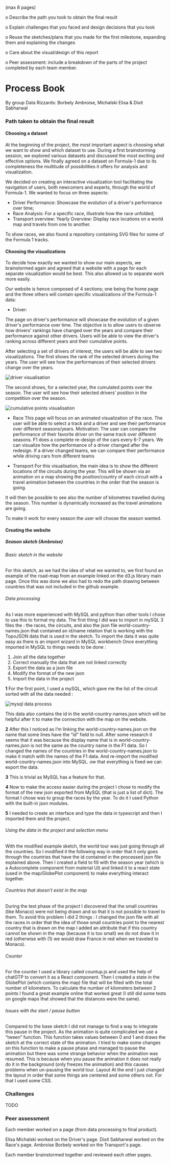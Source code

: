  (max 8 pages) 

 o Describe the path you took to obtain the final result 

 o Explain challenges that you faced and design decisions that you took 

 o Reuse the sketches/plans that you made for the first milestone, expanding them and explaining the changes 

 o Care about the visual/design of this report 
 
 o Peer assessment: include a breakdown of the parts of the project completed by each team member.

# Process Book
By group Data Rizzards: Borbely Ambroise, Michalski Elisa & Dixit Sabharwal

### Path taken to obtain the final result 

#### Choosing a dataset
At the beginning of the project, the most important aspect is choosing what we want to show and which dataset to use.
During a first brainstorming session, we explored various datasets and discussed the most exciting and effective options.
We finally agreed on a dataset on Formula-1 due to its completeness the multitude of possibilities it offers for analysis and visualization.

We decided on creating an interactive visualization tool facilitating the navigation of users, both newcomers and experts, through the world of Formula-1.
We wanted to focus on three aspects:
- Driver Performance: Showcase the evolution of a driver's performance over time;
- Race Analysis: For a specific race, illustrate how the race unfolded;
- Transport overview: Yearly Overview: Display race locations on a world map and travels from one to another.

To show races, we also found a repository containing SVG files for some of the Formula 1 tracks. 

#### Choosing the visualizations
To decide how exactly we wanted to show our main aspects, we brainstormed again and agreed that a website with a page for each separate visualization would be best. 
This also allowed us to separate work more easily.

Our website is hence composed of 4 sections; one being the home page and the three others will contain specific visualizations of the Formula-1 data:

- Driver:

The page on driver's performance will showcase the evolution of a given driver's performance over time.
The objective is to allow users to observe how drivers' rankings have changed over the years and compare their performance against other drivers.
Users will be able to view the driver's ranking across different years and their cumulative points.

After selecting a set of drivers of interest, the users will be able to see two visualizations.
The first shows the rank of the selected drivers during the years. The user will see how the performances of their selected drivers change over the years.

![driver visualisation](./images/drivers_rank.png)

The second shows, for a selected year, the cumulated points over the season. The user will see how their selected drivers' position in the competition over the season.

![cumulative points visualisation](./images/drivers_points.png)


- Race
This page will focus on an animated visualization of the race. The user will be able to select a track and a driver and see their performance over different seasons/years.
Motivation:
The user can compare the performance of their favorite driver on the same track over different seasons.
F1 does a complete re-design of the cars every 6-7 years. We can visualize how the performance of a driver changed after the redesign.
If a driver changed teams, we can compare their performance while driving cars from different teams

- Transport
For this visualisation, the main idea is to show the different locations of the circuits during the year. This will be shown via an animation on a map showing the position/country of each circuit with a travel animation between the countries in the order that the season is going.

It will then be possible to see also the number of kilometres travelled during the season. This number is dynamically increased as the travel animations are going.

To make it work for every season the user will choose the season wanted.

#### Creating the website

##### Season sketch (Ambroise)

###### Basic sketch in the website
For this sketch, as we had the idea of what we wanted to, we first found an example of the road-map from an example linked on the d3.js library main page. Once this was done we also had to redo the path drawing between countries that was not included in the github example.

###### Data processing
As I was more experienced with MySQL and python than other tools I chose to use this to format my data.
The first thing I did was to import in mySQL 3 files the : the races, the circuits, and also the json file world-country-names.json that contained an id/name relation that is working with the TopoJSON data that is used in the sketch. To import the data it was quite easy as there is an import wizard in MySQL workbench
Once everything imported in MySQL to things needs to be done :
1) Join all the data together
2) Correct manually the data that are not linked correctly
3) Export the data as a json file
4) Modify the format of the new json
5) Import the data in the project

**1**
For the first point, I used a mySQL, which gave me the list of the circuit sorted with all the data needed : 

![mysql data process](./images/mysql_race_data_process.png)


This data also contains the id in the world-country-names.json which will be helpful after it to make the connection with the map on the website. 

**2**
After this I noticed as I’m linking the world-country-names.json on the name that some lines have the “id” field to null. After some research it seems that it was because the display name that is in world-country-names.json is not the same as the country name in the F1 data. So I changed the names of the countries in the world-country-names.json to make it match with the names of the F1 data. And re-import the modified world-country-names.json into MySQL.
ow that everything is fixed we can export the data. 

**3**
This is trivial as MySQL has a feature for that.

**4**
Now to make the access easier during the project I chose to modify the format of the new json exported from MySQL (that is just a list of dict).
The format I chose was to group the races by the year.
To do it I used Python with the built-in json modules.

**5**
I needed to create an interface and type the data in typescript and then I imported them and the project.


###### Using the data in the project and selection menu
With the modified example sketch, the world tour was just going through all the countries. So I modified it the following way in order that it only goes through the countries that have the id contained in the processed json file explained above.
Then I created a field to fill with the season year (which is a Autocomplete component from material UI) and linked it to a react state (used in the map/GlobePlot component) to make everything interact together.

###### Countries that doesn’t exist in the map
During the test phase of the project I discovered that the small countries (like Monaco) were not being drawn and so that it is not possible to travel to them.
To avoid this problem I did 2 things :
I changed the json file with all the races in order that the idea of those small countries point to the nearest country that is drawn on the map
I added an attribute that if this country cannot be shown in the map (because it is too small) we do not draw it in red (otherwise with (1) we would draw France in red when we traveled to Monaco).

###### Counter
For the counter I used a library called countup.js and used the help of chatGTP to convert it as a React component.
Then I created a state in the GlobePlot (which contains the map) file that will be filled with the total number of kilometers.
To calculate the number of kilometers between 2 points I found a great example online that worked great (I still did some tests on google maps that showed that the distances were the same).

###### Issues with the start / pause button
Compared to the base sketch I did not manage to find a way to integrate this pause in the project. As the animation is quite complicated we use a “tween” function. This function takes values between 0 and 1 and draws the sketch at the correct state of the animation.
I tried to make some changes on this function to make a pause phase and managed to pause the animation but there was some strange behavior when the animation was resumed. This is because when you pause the animation it does not really do it in the background (only freezes the animation) and this causes problems when un-pausing the world tour.
Layout
At the end I just changed the layout in order that some things are centered and some others not. For that I used some CSS.


### Challenges
TODO

### Peer assessment

Each member worked on a page (from data processing to final product).

Elisa Michalski worked on the Driver's page.
Dixit Sabharwal worked on the Race's page.
Ambroise Borbely worked on the Transport's page.

Each member brainstormed together and reviewed each other pages.

